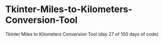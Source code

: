 # Tkinter-Miles-to-Kilometers-Conversion-Tool
Tkinter Miles to Kilometers Conversion Tool (day 27 of 100 days of code)
